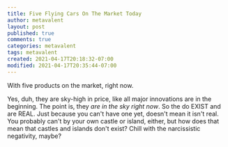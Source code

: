 ```yaml
---
title: Five Flying Cars On The Market Today
author: metavalent
layout: post
published: true
comments: true
categories: metavalent
tags: metavalent
created: 2021-04-17T20:18:32-07:00
modified: 2021-04-17T20:35:44-07:00
---
```


With five products on the market, right now.

Yes, duh, they are sky-high in price, like all major innovations are in the beginning. The point is, they *are in the sky right now*. So the do EXIST and are REAL. Just because you can't have one yet, doesn't mean it isn't real. You probably can't by your own castle or island, either, but how does that mean that castles and islands don't exist? Chill with the narcissistic negativity, maybe?

<!-- 
Watch [Five Flying Cars You Can Actually Buy](https://youtu.be/sbh3yMroOb4) if the embed below does not behave nicely. 

<div class="embed-container"><iframe loading="lazy" width="560" height="315" src="https://www.youtube.com/embed/sbh3yMroOb4" title="YouTube video player" frameborder="0" allow="accelerometer; autoplay; clipboard-write; encrypted-media; gyroscope; picture-in-picture" allowfullscreen></iframe></div>
-->



